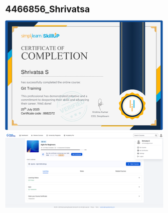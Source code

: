 # 4466856_Shrivatsa

![image alt](https://github.com/ss2003/4466856_Shrivatsa/blob/118dce08029f26f8a6dd0e28137d04e4de81261f/GIT%20Certificate.jpg)
![image alt](https://github.com/ss2003/4466856_Shrivatsa/blob/9295e40ecd1812a7d560b603b3f91dc0a2457017/Agile%20ss.png) 
